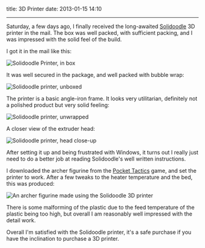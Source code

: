 title: 3D Printer
date: 2013-01-15 14:10

---

Saturday, a few days ago, I finally received the long-awaited [Solidoodle](http://solidoodle.com/) 3D
printer in the mail. The box was well packed, with sufficient packing, and I was impressed with the
solid feel of the build.

I got it in the mail like this:

![Solidoodle Printer, in box](/content/3d-printer/in-box.jpg)

It was well secured in the package, and well packed with bubble wrap:

![Solidoodle printer, unboxed](/content/3d-printer/bubble-wrap.jpg)

The printer is a basic angle-iron frame. It looks very utilitarian, definitely not a
polished product but very solid feeling:

![Solidoodle printer, unwrapped](/content/3d-printer/angle-iron.jpg)

A closer view of the extruder head:

![Solidoodle printer, head close-up](/content/3d-printer/extruder-head.jpg)

After setting it up and being frustrated with Windows, it turns out I really just need to do a better
job at reading Solidoodle's well written instructions.

I downloaded the archer figurine from the [Pocket Tactics](http://www.thingiverse.com/thing:41740) game,
and set the printer to work. After a few tweaks to the heater temperature and the bed, this was produced:

![An archer figurine made using the Solidoodle 3D printer](/content/3d-printer/archer.jpg)

There is some malforming of the plastic due to the feed temperature of the plastic being too high, but
overall I am reasonably well impressed with the detail work.

Overall I'm satisfied with the Solidoodle printer, it's a safe purchase if you have
the inclination to purchase a 3D printer.